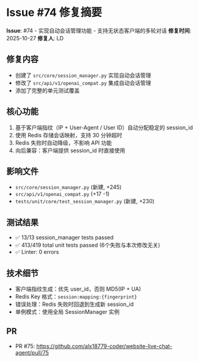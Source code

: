 # Issue #74 修复摘要

**Issue**: #74 - 实现自动会话管理功能 - 支持无状态客户端的多轮对话
**修复时间**: 2025-10-27
**修复人**: LD

## 修复内容
- 创建了 `src/core/session_manager.py` 实现自动会话管理
- 修改了 `src/api/v1/openai_compat.py` 集成自动会话管理
- 添加了完整的单元测试覆盖

## 核心功能
1. 基于客户端指纹（IP + User-Agent / User ID）自动分配稳定的 session_id
2. 使用 Redis 存储会话映射，支持 30 分钟超时
3. Redis 失败时自动降级，不影响 API 功能
4. 向后兼容：客户端提供 session_id 时直接使用

## 影响文件
- `src/core/session_manager.py` (新建, +245)
- `src/api/v1/openai_compat.py` (+17 -1)
- `tests/unit/core/test_session_manager.py` (新建, +230)

## 测试结果
- ✅ 13/13 session_manager tests passed
- ✅ 413/419 total unit tests passed (6个失败与本次修改无关)
- ✅ Linter: 0 errors

## 技术细节
- 客户端指纹生成：优先 user_id，否则 MD5(IP + UA)
- Redis Key 格式：`session:mapping:{fingerprint}`
- 错误处理：Redis 失败时回退到生成新 session_id
- 单例模式：使用全局 SessionManager 实例

## PR
- PR #75: https://github.com/alx18779-coder/website-live-chat-agent/pull/75

